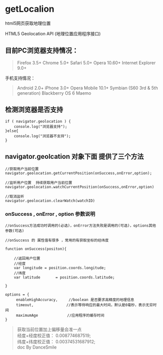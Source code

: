 # getLocalion

html5网页获取地理位置


HTML5 Geolocation API (地理位置应用程序接口)

## 目前PC浏览器支持情况：

>Firefox 3.5+
Chrome 5.0+
Safari 5.0+
Opera 10.60+
Internet Explorer 9.0+

手机支持情况：

>Android 2.0+
iPhone 3.0+
Opera Mobile 10.1+
Symbian (S60 3rd & 5th generation)
Blackberry OS 6
Maemo


## 检测浏览器是否支持

```
if ( navigator.geolocation ) {
    console.log("浏览器支持");
}else{
    console.log("浏览器不支持");
}

```




## navigator.geolcation 对象下面 提供了三个方法

```
//获取用户当前位置
navigator.geolocation.getCurrentPosition(onSuccess,onError,option);

//监听用户位置  持续获取用户当前位置
navigator.geolocation.watchCurrentPosition(onSuccess,onError,option)

//取消监听
navigator.geolocation.clearWatch(watchID)

```

### onSuccess , onError , option  参数说明

```
//onSuccess方法成功时调用的(必选)，onError方法失败是调用的(可选)，options其他参数(可选)

//onSuccess 的 属性值有很多 ，常用的有获取坐标的经纬度

function onSuccess(positon){

    //返回用户位置
    //经度
    var longitude = position.coords.longitude;
    //纬度
    var latitude       = position.coords.latitude;

}

options = {
     enableHighAccuracy,　　　//boolean 是否要求高精度的地理信息
     timeout,　　　　　　　　　//表示等待响应的最大时间，默认是0毫秒，表示无穷时间
     maximumAge　　　　　　　　//应用程序的缓存时间
}

```

> 获取当前位置加上偏移量会准一点 <br>
> 经度+经度校正值： 0.008774687519; <br>
> 纬度+纬度校正值： 0.00374531687912;<br>
> doc  By DanceSmile<br>








